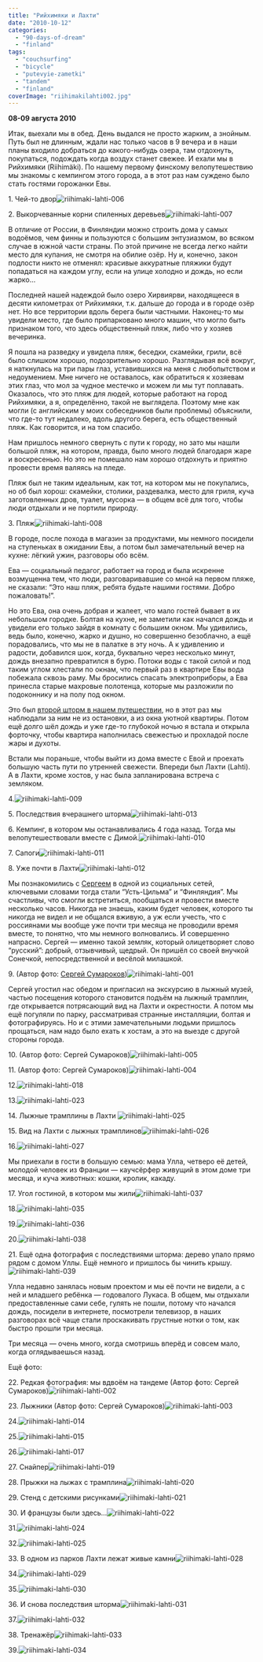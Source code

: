 ```yaml
---
title: "Рийхимяки и Лахти"
date: "2010-10-12"
categories: 
  - "90-days-of-dream"
  - "finland"
tags: 
  - "couchsurfing"
  - "bicycle"
  - "putevyie-zametki"
  - "tandem"
  - "finland"
coverImage: "riihimakilahti002.jpg"
---
```


**08-09 августа 2010**

Итак, выехали мы в обед. День выдался не просто жарким, а знойным. Путь был не длинным, ждали нас только часов в 9 вечера и в наши планы входило добраться до какого-нибудь озера, там отдохнуть, покупаться, подождать когда воздух станет свежее. И ехали мы в Рийхимяки (Riihimäki). По нашему первому финскому велопутешествию мы знакомы с кемпингом этого города, а в этот раз нам суждено было стать гостями горожанки Евы.

1\. Чей-то двор![riihimaki-lahti-006](riihimakilahti006.jpg "riihimaki-lahti-006")

2\. Выкорчеванные корни спиленных деревьев![riihimaki-lahti-007](riihimakilahti007.jpg "riihimaki-lahti-007")

В отличие от России, в Финляндии можно строить дома у самых водоёмов, чем финны и пользуются с большим энтузиазмом, во всяком случае в южной части страны. По этой причине не всегда легко найти место для купания, не смотря на обилие озёр. Ну и, конечно, закон подлости никто не отменял: красивые аккуратные пляжики будут попадаться на каждом углу, если на улице холодно и дождь, но если жарко...

Последней нашей надеждой было озеро Хирвиярви, находящееся в десяти километрах от Рийхимяки, т.к. дальше до города и в городе озёр нет. Но все территории вдоль берега были частными. Наконец-то мы увидели место, где было припарковано много машин, что могло быть признаком того, что здесь общественный пляж, либо что у хозяев вечеринка.

Я пошла на разведку и увидела пляж, беседки, скамейки, грили, всё было слишком хорошо, подозрительно хорошо. Разглядывая всё вокруг, я наткнулась на три пары глаз, уставившихся на меня с любопытством и недоумением. Мне ничего не оставалось, как обратиться к хозяевам этих глаз, что мол за чудное местечко и можем ли мы тут поплавать. Оказалось, что это пляж для людей, которые работают на город Рийхимяки, а я, определённо, такой не выглядела. Поэтому мне как могли (с английским у моих собеседников были проблемы) объяснили, что где-то тут недалеко, вдоль другого берега, есть общественный пляж. Как говорится, и на том спасибо.

Нам пришлось немного свернуть с пути к городу, но зато мы нашли большой пляж, на котором, правда, было много людей благодаря жаре и воскресенью. Но это не помешало нам хорошо отдохнуть и приятно провести время валяясь на пледе.

Пляж был не таким идеальным, как тот, на котором мы не покупались, но об был хорош: скамейки, столики, раздевалка, место для гриля, куча заготовленных дров, туалет, мусорка — в общем всё для того, чтобы люди отдыхали и не портили природу.

3\. Пляж![riihimaki-lahti-008](riihimakilahti008.jpg "riihimaki-lahti-008")

В городе, после похода в магазин за продуктами, мы немного посидели на ступеньках в ожидании Евы, а потом был замечательный вечер на кухне: лёгкий ужин, разговоры обо всём.

Ева — социальный педагог, работает на город и была искренне возмущенна тем, что люди, разговаривавшие со мной на первом пляже, не сказали: “Это наш пляж, ребята будьте нашими гостями. Добро пожаловать!”.

Но это Ева, она очень добрая и жалеет, что мало гостей бывает в их небольшом городке. Болтая на кухне, не заметили как начался дождь и увидели его только зайдя в комнату с большим окном. Мы удивились, ведь было, конечно, жарко и душно, но совершенно безоблачно, а ещё порадовались, что мы не в палатке в эту ночь. А к удивлению и радости, добавился шок, когда, буквально через несколько минут, дождь внезапно превратился в бурю. Потоки воды с такой силой и под таким углом хлестали по окнам, что первый раз в квартире Евы вода побежала сквозь раму. Мы бросились спасать электроприборы, а Ева принесла старые махровые полотенца, которые мы разложили по подоконнику и на полу под окном.

Это был [второй шторм в нашем путешествии](/groningen/), но в этот раз мы наблюдали за ним не из остановки, а из окна уютной квартиры. Потом ещё долго шёл дождь и уже где-то глубокой ночью я встала и открыла форточку, чтобы квартира наполнилась свежестью и прохладой после жары и духоты.

Встали мы пораньше, чтобы выйти из дома вместе с Евой и проехать большую часть пути по утренней свежести. Впереди был Лахти (Lahti). А в Лахти, кроме хостов, у нас была запланирована встреча с земляком.

4.![riihimaki-lahti-009](riihimakilahti009.jpg "riihimaki-lahti-009")

5\. Последствия вчерашнего шторма![riihimaki-lahti-013](riihimakilahti013.jpg "riihimaki-lahti-013")

6\. Кемпинг, в котором мы останавливались 4 года назад. Тогда мы велопутешествовали вместе с Димой.![riihimaki-lahti-010](riihimakilahti010.jpg "riihimaki-lahti-010")

7\. Сапоги![riihimaki-lahti-011](riihimakilahti011.jpg "riihimaki-lahti-011")

8\. Уже почти в Лахти![riihimaki-lahti-012](riihimakilahti012.jpg "riihimaki-lahti-012")

Мы познакомились с [Сергеем](http://club.foto.ru/user/72119) в одной из социальных сетей, ключевыми словами тогда стали “Усть-Цильма” и “Финляндия”. Мы счастливы, что смогли встретиться, пообщаться и провести вместе несколько часов. Никогда не знаешь, каким будет человек, которого ты никогда не видел и не общался вживую, а уж если учесть, что с россиянами мы вообще уже почти три месяца не проводили время вместе, то понятно, что мы немного волновались. И совершенно напрасно. Сергей — именно такой земляк, который олицетворяет слово “русский”: добрый, отзывчивый, щедрый. Он пришёл со своей внучкой Сонечкой, непосредственной и весёлой милашкой.

9\. (Автор фото: [Сергей Сумароков](http://club.foto.ru/user/72119))![riihimaki-lahti-001](riihimakilahti001.jpg "riihimaki-lahti-001")

Сергей угостил нас обедом и пригласил на экскурсию в лыжный музей, частью посещения которого становится подъём на лыжный трамплин, где открывается потрясающий вид на Лахти и окрестности. А потом мы ещё погуляли по парку, рассматривая странные инсталляции, болтая и фотографируясь. Но и с этими замечательными людьми пришлось прощаться, нам надо было ехать к хостам, а это на выезде с другой стороны города.

10\. (Автор фото: Сергей Сумароков)![riihimaki-lahti-005](riihimakilahti005.jpg "riihimaki-lahti-005")

11. (Автор фото: Сергей Сумароков)![riihimaki-lahti-004](riihimakilahti004.jpg "riihimaki-lahti-004")

12.![riihimaki-lahti-018](riihimakilahti018.jpg "riihimaki-lahti-018")

13.![riihimaki-lahti-023](riihimakilahti023.jpg "riihimaki-lahti-023")

14\. Лыжные трамплины в Лахти ![riihimaki-lahti-025](riihimakilahti025.jpg "riihimaki-lahti-025")

15\. Вид на Лахти с лыжных трамплинов![riihimaki-lahti-026](riihimakilahti026.jpg "riihimaki-lahti-026")

16.![riihimaki-lahti-027](riihimakilahti027.jpg "riihimaki-lahti-027")

Мы приехали в гости в большую семью: мама Улла, четверо её детей, молодой человек из Франции — каучсёрфер живущий в этом доме три месяца, и куча животных: кошки, кролик, какаду.

17\. Угол гостиной, в котором мы жили![riihimaki-lahti-037](riihimakilahti037.jpg "riihimaki-lahti-037")

18.![riihimaki-lahti-035](riihimakilahti035.jpg "riihimaki-lahti-035")

19.![riihimaki-lahti-036](riihimakilahti036.jpg "riihimaki-lahti-036")

20.![riihimaki-lahti-038](riihimakilahti038.jpg "riihimaki-lahti-038")

21\. Ещё одна фотография с последствиями шторма: дерево упало прямо рядом с домом Уллы. Ещё немного и пришлось бы чинить крышу.![riihimaki-lahti-039](riihimakilahti039.jpg "riihimaki-lahti-039")

Улла недавно занялась новым проектом и мы её почти не видели, а с ней и младшего ребёнка — годовалого Лукаса. В общем, мы отдыхали предоставленные сами себе, гулять не пошли, потому что начался дождь, посидели в интернете, посмотрели телевизор, в наших разговорах всё чаще стали проскакивать грустные нотки о том, как быстро прошли три месяца.

Три месяца — очень много, когда смотришь вперёд и совсем мало, когда оглядываешься назад.

Ещё фото:

22\. Редкая фотография: мы вдвоём на тандеме (Автор фото: Сергей Сумароков)![riihimaki-lahti-002](riihimakilahti002.jpg "riihimaki-lahti-002")

23\. Лыжники (Автор фото: Сергей Сумароков)![riihimaki-lahti-003](riihimakilahti003.jpg "riihimaki-lahti-003")

24.![riihimaki-lahti-014](riihimakilahti014.jpg "riihimaki-lahti-014")

25.![riihimaki-lahti-015](riihimakilahti015.jpg "riihimaki-lahti-015")

26.![riihimaki-lahti-017](riihimakilahti017.jpg "riihimaki-lahti-017")

27\. Снайпер![riihimaki-lahti-019](riihimakilahti019.jpg "riihimaki-lahti-019")

28\. Прыжки на лыжах с трамплина![riihimaki-lahti-020](riihimakilahti020.jpg "riihimaki-lahti-020")

29\. Стенд с детскими рисунками![riihimaki-lahti-021](riihimakilahti021.jpg "riihimaki-lahti-021")

30\. И французы были здесь...![riihimaki-lahti-022](riihimakilahti022.jpg "riihimaki-lahti-022")

31.![riihimaki-lahti-024](riihimakilahti024.jpg "riihimaki-lahti-024")

32.![riihimaki-lahti-025](riihimakilahti0251.jpg "riihimaki-lahti-025")

33\. В одном из парков Лахти лежат живые камни![riihimaki-lahti-028](riihimakilahti028.jpg "riihimaki-lahti-028")

34.![riihimaki-lahti-029](riihimakilahti029.jpg "riihimaki-lahti-029")

35.![riihimaki-lahti-030](riihimakilahti030.jpg "riihimaki-lahti-030")

36\. И снова последствия шторма![riihimaki-lahti-031](riihimakilahti031.jpg "riihimaki-lahti-031")

37.![riihimaki-lahti-032](riihimakilahti032.jpg "riihimaki-lahti-032")

38\. Тренажёр![riihimaki-lahti-033](riihimakilahti033.jpg "riihimaki-lahti-033")

39.![riihimaki-lahti-034](riihimakilahti034.jpg "riihimaki-lahti-034")
